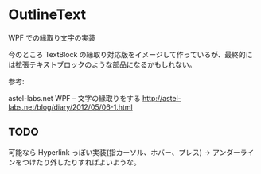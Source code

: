 # OutlineText

WPF での縁取り文字の実装

今のところ TextBlock の縁取り対応版をイメージして作っているが、最終的には拡張テキストブロックのような部品になるかもしれない。

参考:

astel-labs.net WPF – 文字の縁取りをする
http://astel-labs.net/blog/diary/2012/05/06-1.html

## TODO

可能なら Hyperlink っぽい実装(指カーソル、ホバー、プレス) → アンダーラインをつけたり外したりすればよいような。